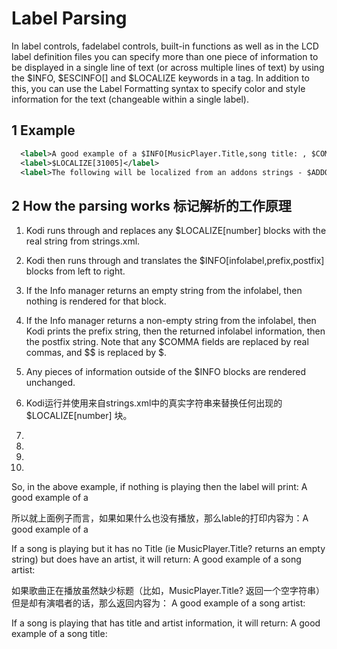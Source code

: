 # Label Parsing
In label controls, fadelabel controls, built-in functions as well as in the LCD label definition files you can specify more than one piece of information to be displayed in a single line of text (or across multiple lines of text) by using the $INFO, $ESCINFO[] and $LOCALIZE keywords in a <label> tag. In addition to this, you can use the Label Formatting syntax to specify color and style information for the text (changeable within a single label).  

## 1 Example

```xml
  <label>A good example of a $INFO[MusicPlayer.Title,song title: , $COMMA and a]$INFO[MusicPlayer.Artist, song artist:]</label>
  <label>$LOCALIZE[31005]</label>
  <label>The following will be localized from an addons strings - $ADDON[addon.id.here 32001]</label>
```

## 2 How the parsing works 标记解析的工作原理

1. Kodi runs through and replaces any $LOCALIZE[number] blocks with the real string from strings.xml.  
2. Kodi then runs through and translates the $INFO[infolabel,prefix,postfix] blocks from left to right.
3. If the Info manager returns an empty string from the infolabel, then nothing is rendered for that block.
4. If the Info manager returns a non-empty string from the infolabel, then Kodi prints the prefix string, then the returned infolabel information, then the postfix string. Note that any $COMMA fields are replaced by real commas, and $$ is replaced by $.
5. Any pieces of information outside of the $INFO blocks are rendered unchanged.

1. Kodi运行并使用来自strings.xml中的真实字符串来替换任何出现的 $LOCALIZE[number] 块。
2. 
3. 
4. 
5. 

So, in the above example, if nothing is playing then the label will print: A good example of a  

所以就上面例子而言，如果如果什么也没有播放，那么lable的打印内容为：A good example of a  

If a song is playing but it has no Title (ie MusicPlayer.Title? returns an empty string) but does have an artist, it will return: A good example of a song artist: <Artist>  

如果歌曲正在播放虽然缺少标题（比如，MusicPlayer.Title? 返回一个空字符串）但是却有演唱者的话，那么返回内容为： A good example of a song artist: <Artist>  

If a song is playing that has title and artist information, it will return: A good example of a song title: <Title>, and a song artist: <Artist>  

如果播放的歌曲同时拥有标题和演唱者信息的话，返回内容为：A good example of a song title: <Title>, and a song artist: <Artist>  

$ESCINFO[] should be used when passing an infolabel to a built-in function, when this infolabel is likely to contain commas (,) and/or quotes (").  

$ESCINFO[] 应该在传递一个infolabel到内建函数时被使用，当

eg: PlayMedia($INFO[ListItem.Path]) might return: PlayMedia(/some/path/with_a_file_that_includes,a_comma.avi)  

例如：PlayMedia($INFO[ListItem.Path])返回：PlayMedia(/some/path/with_a_file_that_includes,a_comma.avi)  

This will be read by the builtin function generator as PlayMedia called with 2 parameters: "/some/path/with_a_file_that_includes" and "a_comma.avi".  

当PlayMedia使用了两个参数（ "/some/path/with_a_file_that_includes" 和 "a_comma.avi"）去调用时，其内容将由内建函数生成器读取。

If you use PlayMedia($ESCINFO[ListItem.Path]) however, it will make sure that whatever is returned by the infolabel is sent on to the builtin as a single parameter.  



## 3 See also

**Development**:  

- Add-on development
- Skinning
